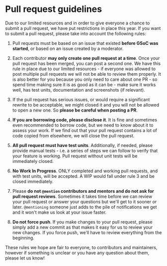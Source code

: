 # Pull request guidelines

Due to our limited resources and in order to give everyone a chance to submit a pull request, we have put restrictions in place this year. If you want to submit a pull request, please take into account the following rules:

1. Pull requests must be based on an issue that existed **before GSoC was started**, or based on an issue created by a moderator. 

2. Each contributor **may only create one pull request at a time**. Once your pull request has been merged, you can post a second one. We have this rule in place due to our limited resources - if everyone was allowed to post multiple pull requests we will not be able to review them properly. It is also better for you because you only need to care about one PR - so spend time making sure it is as good as it can be - make sure it works well, has test units, documentation and screenshots (if relevant).

3. If the pull request has serious issues, or would require a significant rewrite to be acceptable, we might closed it and you will not be allowed to open a new one. So **please be careful when posting a PR**.

4. **If you are borrowing code, please disclose it**. It is fine and sometimes even recommended to borrow code, but we need to know about it to assess your work. If we find out that your pull request contains a lot of code copied from elsewhere, we will close the pull request.

5. **All pull request must have test units**. Additionally, if needed, please provide manual tests - i.e. a series of steps we can follow to verify that your feature is working. Pull request without unit tests will be immediately closed.

6. **No Work In Progress**. ONLY completed and working pull requests, and with test units, will be accepted. A WIP would fall under rule 3 and be closed immediately.

7. Please **do not `@mention` contributors and mentors and do not ask for pull request reviews**. Sometimes it takes time before we can review your pull request or answer your questions but we'll get to it sooner or later. `@mentioning` someone just adds to the pile of notifications we get and it won't make us look at your issue faster.

8. **Do not force push**. If you make changes to your pull request, please simply add a new commit as that makes it easy for us to review your new changes. If you force push, we'll have to review everything from the beginning.

These rules we hope are fair to everyone, to contributors and maintainers, however if something is unclear or you have any question about them, please let us know!
